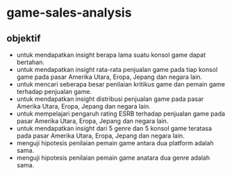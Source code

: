 # game-sales-analysis
## objektif
- untuk mendapatkan insight berapa lama suatu konsol game dapat bertahan.
- untuk mendapatkan insight rata-rata penjualan game pada tiap konsol game pada pasar Amerika Utara, Eropa, Jepang dan negara lain.
- untuk mencari seberapa besar penilaian kritikus game dan pemain game terhadap penjualan game.
- untuk mendapatkan insight distribusi penjualan game pada pasar Amerika Utara, Eropa, Jepang dan negara lain.
- untuk mempelajari pengaruh rating ESRB terhadap penjualan game pada pasar Amerika Utara, Eropa, Jepang dan negara lain.
- untuk mendapatkan insight dari 5 genre dan 5 konsol game teratasa pada pasar Amerika Utara, Eropa, Jepang dan negara lain.
- menguji hipotesis penilaian pemain game antara dua platform adalah sama.
- menguji hipotesis penilaian pemain game anatara dua genre adalah sama.
